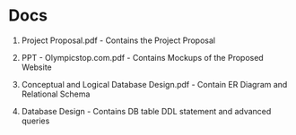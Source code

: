 # Docs
1. Project Proposal.pdf        -          Contains the Project Proposal

2. PPT - Olympicstop.com.pdf   -          Contains Mockups of the Proposed Website  

3. Conceptual and Logical Database Design.pdf  - Contain ER Diagram and Relational Schema

4. Database Design              -                 Contains DB table DDL statement and advanced queries 
